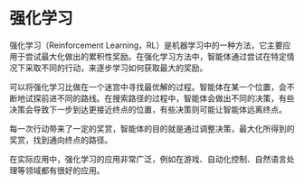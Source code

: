 # 强化学习
强化学习（Reinforcement Learning，RL）是机器学习中的一种方法，它主要应用于尝试最大化做出的累积性奖励。在强化学习方法中，智能体通过尝试在特定情况下采取不同的行动，来逐步学习如何获取最大的奖励。

可以将强化学习比做在一个迷宫中寻找最优解的过程。智能体在某一个位置，会不断地试探前进不同的路线。在搜索路径的过程中，智能体会做出不同的决策，有些决策会导致下一步到达更接近终点的位置，有些决策则可能让智能体远离终点。

每一次行动带来了一定的奖赏，智能体的目的就是通过调整决策，最大化所得到的奖赏，找到通向终点的路径。

在实际应用中，强化学习的应用非常广泛，例如在游戏、自动化控制、自然语言处理等领域都有很好的应用。